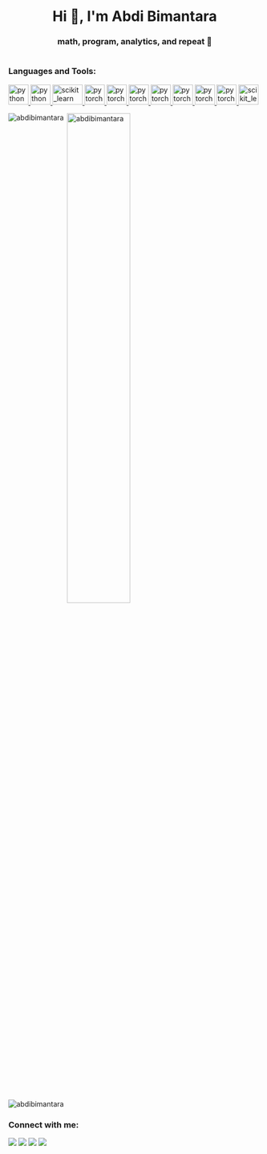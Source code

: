 <h1 align="center">Hi 👋, I'm Abdi Bimantara</h1>
<h3 align="center">math, program, analytics, and repeat 🔁</h3>


<p align="left"> <a href="https://twitter.com/" target="blank"><img src="https://img.shields.io/twitter/follow/?logo=twitter&style=for-the-badge" alt="" /></a> </p>

<h3 align="left">Languages and Tools:</h3>
<p align="left"> 
     <a href="https://www.python.org" target="_blank"> <img src="https://www.vectorlogo.zone/logos/python/python-icon.svg" alt="python" width="40" height="40"/> </a>
     <a href="https://www.rstudio.com/" target="_blank"> <img src="https://www.vectorlogo.zone/logos/r-project/r-project-official.svg" alt="python" width="40" height="40"/> </a>
     <a href="https://www.mathworks.com/" target="_blank"> <img src="https://upload.wikimedia.org/wikipedia/commons/thumb/2/21/Matlab_Logo.png/667px-Matlab_Logo.png" alt="scikit_learn" width="60" height="40" padding-top:40px;/> </a> 
    <a href="https://pytorch.org/" target="_blank"> <img src="https://www.vectorlogo.zone/logos/pytorch/pytorch-icon.svg" alt="pytorch" width="40" height="40"/> </a> 
    <a href="https://pytorch.org/" target="_blank"> <img src="https://www.vectorlogo.zone/logos/jupyter/jupyter-icon.svg" alt="pytorch" width="40" height="40"/> </a> 
    <a href="https://pytorch.org/" target="_blank"> <img src="https://www.vectorlogo.zone/logos/microsoft_powerbi/microsoft_powerbi-icon.svg" alt="pytorch" width="40" height="40"/> </a> 
    <a href="https://pytorch.org/" target="_blank"> <img src="https://user-images.githubusercontent.com/315810/92161415-9e357100-edfe-11ea-917d-f9e33fd60741.png" alt="pytorch" width="40" height="40"/> </a> 
     <a href="https://pytorch.org/" target="_blank"> <img src="https://upload.wikimedia.org/wikipedia/commons/thumb/0/01/Created_with_Matplotlib-logo.svg/2048px-Created_with_Matplotlib-logo.svg.png" alt="pytorch" width="40" height="40"/> </a> 
         <a href="https://pytorch.org/" target="_blank"> <img src="https://www.freepnglogos.com/uploads/logo-mysql-png/logo-mysql-part-azure-sql-database-with-azure-active-directory-17.png" alt="pytorch" width="40" height="40"/> </a> 
    <a href="https://pytorch.org/" target="_blank"> <img src="https://upload.wikimedia.org/wikipedia/commons/thumb/7/73/Microsoft_Excel_2013-2019_logo.svg/1043px-Microsoft_Excel_2013-2019_logo.svg.png" alt="pytorch" width="40" height="40"/> </a> 
    <a href="https://scikit-learn.org/" target="_blank"> <img src="https://upload.wikimedia.org/wikipedia/commons/0/05/Scikit_learn_logo_small.svg" alt="scikit_learn" width="40" height="40"/> </a> 

<p><img align="left" src="https://github-readme-stats.vercel.app/api/top-langs?username=abdibimantara&show_icons=true&locale=en&layout=compact" alt="abdibimantara"/></p>

<p>&nbsp;<img align="center" src="https://github-readme-stats.vercel.app/api?username=abdibimantara&show_icons=true&locale=en" alt="abdibimantara"  width="50%" /></p>

<p><img align="center" src="https://github-readme-streak-stats.herokuapp.com/?user=abdibimantara&" alt="abdibimantara" /></p>


<h3 align="left">Connect with me:</h3>
<p>
    <a href="https://fir-project-189ba.web.app/" target="blank"><img src="https://img.shields.io/badge/Wesbite-Bimantara Portofolio-orange" /></a>
    <a href="https://medium.com/@abdibimantara" target="blank"><img src="https://img.shields.io/badge/-Abdi%20Bimantara-black?style=flat&logo=Medium" /></a>
    <a href="https://www.linkedin.com/in/abdi-bimantara-990a84149/" target="blank"><img src="https://img.shields.io/badge/-Abdi%20Bimantara-blue?style=flat&logo=linkedin" /></a>
    <a href="https://web.facebook.com/profile.php?id=100017517425476" target="blank"><img src="https://img.shields.io/badge/-Abdi%20Bimantara-black?ystyle=flat&logo=Facebook" /></a>

</p>
